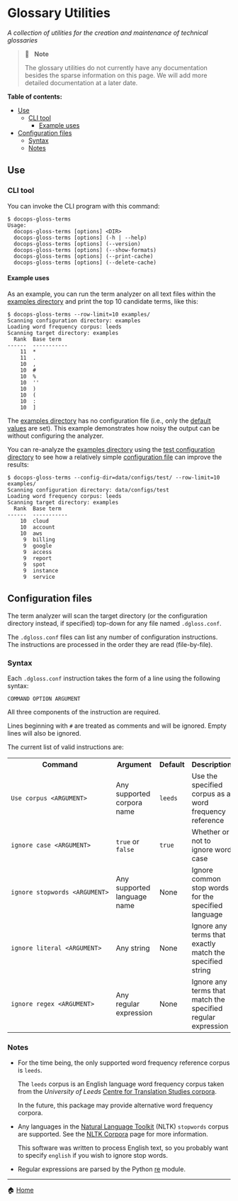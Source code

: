 # Glossary Utilities

_A collection of utilities for the creation and maintenance of technical
glossaries_

> 📝 &nbsp;&nbsp;**Note**
>
> The glossary utilities do not currently have any documentation besides the
> sparse information on this page. We will add more detailed documentation at a
> later date.

**Table of contents:**

- [Use](#use)
  - [CLI tool](#cli-tool)
    - [Example uses](#example-uses)
- [Configuration files](#configuration-files)
  - [Syntax](#syntax)
  - [Notes](#notes)

## Use

### CLI tool

You can invoke the CLI program with this command:

```console
$ docops-gloss-terms
Usage:
  docops-gloss-terms [options] <DIR>
  docops-gloss-terms [options] (-h | --help)
  docops-gloss-terms [options] (--version)
  docops-gloss-terms [options] (--show-formats)
  docops-gloss-terms [options] (--print-cache)
  docops-gloss-terms [options] (--delete-cache)
```

#### Example uses

As an example, you can run the term analyzer on all text files within the
[examples directory][examples_dir] and print the top 10 candidate terms, like
this:

```console
$ docops-gloss-terms --row-limit=10 examples/
Scanning configuration directory: examples
Loading word frequency corpus: leeds
Scanning target directory: examples
  Rank  Base term
------  -----------
    11  *
    11  .
    10  ,
    10  #
    10  %
    10  ''
    10  )
    10  (
    10  :
    10  ]
```

The [examples directory][examples_dir] has no configuration file (i.e., only
the [default values](#syntax) are set). This example demonstrates how noisy the
output can be without configuring the analyzer.

You can re-analyze the [examples directory][examples_dir] using the [test
configuration directory][test_dir] to see how a relatively simple
[configuration file][config file] can improve the results:

```console
$ docops-gloss-terms --config-dir=data/configs/test/ --row-limit=10 examples/
Scanning configuration directory: data/configs/test
Loading word frequency corpus: leeds
Scanning target directory: examples
  Rank  Base term
------  -----------
    10  cloud
    10  account
    10  aws
     9  billing
     9  google
     9  access
     9  report
     9  spot
     9  instance
     9  service
```

## Configuration files

The term analyzer will scan the target directory (or the configuration
directory instead, if specified) top-down for any file named `.dgloss.conf`.

The `.dgloss.conf` files can list any number of configuration instructions. The
instructions are processed in the order they are read (file-by-file).

### Syntax

Each `.dgloss.conf` instruction takes the form of a line using the following
syntax:

```text
COMMAND OPTION ARGUMENT
```

All three components of the instruction are required.

Lines beginning with `#` are treated as comments and will be ignored. Empty
lines will also be ignored.

The current list of valid instructions are:

<table>
  <tr>
    <th>Command</th>
    <th width="20%">Argument</th>
    <th>Default</th>
    <th>Description</th>
  </tr>
  <tr>
    <td><code>Use&nbsp;corpus&nbsp;&lt;ARGUMENT&gt;</code></td>
    <td>Any supported corpora name</td>
    <td><code>leeds</code></td>
    <td>Use the specified corpus as a word frequency reference</td>
  </tr>
  <tr>
    <td><code>ignore&nbsp;case&nbsp;&lt;ARGUMENT&gt;</code></td>
    <td><code>true</code> or <code>false</code></td>
    <td><code>true</code></td>
    <td>Whether or not to ignore word case</td>
  </tr>
  <tr>
    <td><code>ignore&nbsp;stopwords&nbsp;&lt;ARGUMENT&gt;</td>
    <td>Any supported language name</td>
    <td>None</td>
    <td>Ignore common stop words for the specified language</td>
  </tr>
  <tr>
    <td><code>ignore&nbsp;literal&nbsp;&lt;ARGUMENT&gt;</td>
    <td>Any string</td>
    <td>None</td>
    <td>Ignore any terms that exactly match the specified string</td>
  </tr>
  <tr>
    <td><code>ignore&nbsp;regex&nbsp;&lt;ARGUMENT&gt;</td>
    <td>Any regular expression</td>
    <td>None</td>
    <td>Ignore any terms that match the specified regular expression</td>
  </tr>
</table>

### Notes

- For the time being, the only supported word frequency reference corpus is
  `leeds`.

  The `leeds` corpus is an English language word frequency corpus taken from
  the _University of Leeds_ [Centre for Translation Studies
  corpora][leeds_corpora].

  In the future, this package may provide alternative word frequency corpora.

- Any languages in the [Natural Language Toolkit][nltk] (NLTK) `stopwords`
  corpus are supported. See the [NLTK Corpora][nltk_corpora] page for more
  information.

  This software was written to process English text, so you probably want to
  specify `english` if you wish to ignore stop words.

- Regular expressions are parsed by the Python [re][re_module] module.

---

🏠 [Home][home]

<!-- Link references go below this line, sorted ascending --->

[config file]: ../../tests/config/.dgloss.conf
[examples_dir]: ../../tests/examples
[home]: https://github.com/doitintl/docops-python
[leeds_corpora]: http://corpus.leeds.ac.uk/list.html
[nltk_corpora]: http://www.nltk.org/nltk_data/
[nltk]: https://www.nltk.org/
[re_module]: https://docs.python.org/3/library/re.html
[test_dir]: ../../tests/config
